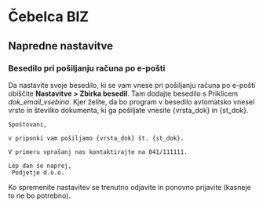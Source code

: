 # Čebelca BIZ

## Napredne nastavitve

### Besedilo pri pošiljanju računa po e-pošti

Da nastavite svoje besedilo, ki se vam vnese pri pošiljanju računa po e-pošti obiščite **Nastavitve > Zbirka besedil**. Tam dodajte besedilo 
s Priklicem *dok_email_vsebina*. Kjer želite, da bo program v besedilo avtomatsko vnesel vrsto in številko dokumenta, ki ga pošiljate vnesite {vrsta_dok} in {st_dok}.

```
Spoštovani,

v priponki vam pošiljamo {vrsta_dok} št. {st_dok}.

V primeru vprašanj nas kontaktirajte na 041/111111.

Lep dan še naprej,
 Podjetje d.o.o.
 ```
 
Ko spremenite nastavitev se trenutno odjavite in ponovno prijavite (kasneje to ne bo potrebno).
 
